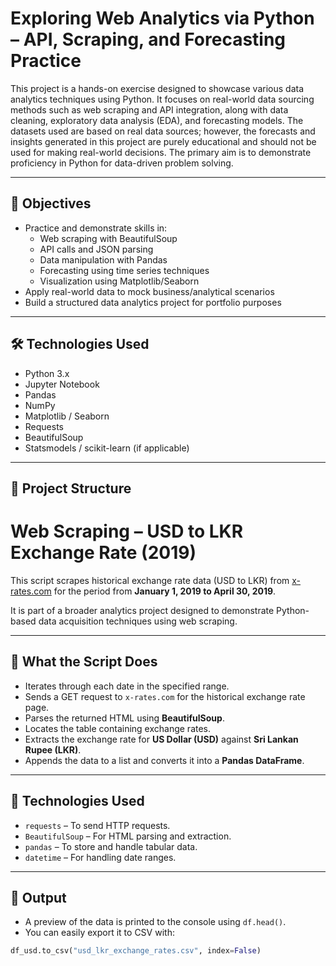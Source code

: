 # Exploring Web Analytics via Python – API, Scraping, and Forecasting Practice

This project is a hands-on exercise designed to showcase various data analytics techniques using Python. It focuses on real-world data sourcing methods such as web scraping and API integration, along with data cleaning, exploratory data analysis (EDA), and forecasting models. The datasets used are based on real data sources; however, the forecasts and insights generated in this project are purely educational and should not be used for making real-world decisions. The primary aim is to demonstrate proficiency in Python for data-driven problem solving.

---

## 📌 Objectives

- Practice and demonstrate skills in:
  - Web scraping with BeautifulSoup
  - API calls and JSON parsing
  - Data manipulation with Pandas
  - Forecasting using time series techniques
  - Visualization using Matplotlib/Seaborn
- Apply real-world data to mock business/analytical scenarios
- Build a structured data analytics project for portfolio purposes

---

## 🛠️ Technologies Used

- Python 3.x
- Jupyter Notebook
- Pandas
- NumPy
- Matplotlib / Seaborn
- Requests
- BeautifulSoup
- Statsmodels / scikit-learn (if applicable)

---

## 📂 Project Structure

# Web Scraping – USD to LKR Exchange Rate (2019)

This script scrapes historical exchange rate data (USD to LKR) from [x-rates.com](https://www.x-rates.com/) for the period from **January 1, 2019 to April 30, 2019**.

It is part of a broader analytics project designed to demonstrate Python-based data acquisition techniques using web scraping.

---

## 🧠 What the Script Does

- Iterates through each date in the specified range.
- Sends a GET request to `x-rates.com` for the historical exchange rate page.
- Parses the returned HTML using **BeautifulSoup**.
- Locates the table containing exchange rates.
- Extracts the exchange rate for **US Dollar (USD)** against **Sri Lankan Rupee (LKR)**.
- Appends the data to a list and converts it into a **Pandas DataFrame**.

---

## 🔧 Technologies Used

- `requests` – To send HTTP requests.
- `BeautifulSoup` – For HTML parsing and extraction.
- `pandas` – To store and handle tabular data.
- `datetime` – For handling date ranges.

---

## 📁 Output

- A preview of the data is printed to the console using `df.head()`.
- You can easily export it to CSV with:

```python
df_usd.to_csv("usd_lkr_exchange_rates.csv", index=False)
